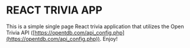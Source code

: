 # REACT TRIVIA APP

This is a simple single page React trivia application that utilizes the Open Trivia API ([https://opentdb.com/api_config.php](https://opentdb.com/api_config.php)).
Enjoy!
